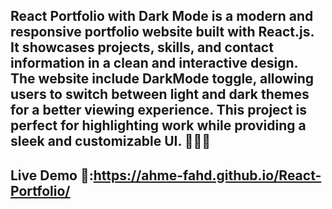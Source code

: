 
## React Portfolio with Dark Mode is a modern and responsive portfolio website built with React.js. It showcases projects, skills, and contact information in a clean and interactive design. The website include DarkMode toggle, allowing users to switch between light and dark themes for a better viewing experience. This project is perfect for highlighting work while providing a sleek and customizable UI. 🚀🎨💡

## Live Demo 🚀:https://ahme-fahd.github.io/React-Portfolio/

